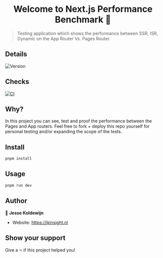 <h1 align="center">Welcome to Next.js Performance Benchmark 👋</h1>

> Testing application which shows the performance between SSR, ISR, Dynamic on the App Router Vs. Pages Router.

## Details

<p>
  <img alt="Version" src="https://img.shields.io/badge/version-0.0.1-blue.svg?cacheSeconds=2592000" />
</p>

## Checks

<p>
  <a href="https://github.com/JesseKoldewijn/Nextjs-perf-test/actions/workflows/workspace-ci.yml">
    <img src="https://github.com/JesseKoldewijn/Nextjs-perf-test/actions/workflows/workspace-ci.yml/badge.svg" alt="CI">
  </a
</p>

## Why?

In this project you can see, test and proof the performance between the Pages and App routers. Feel free to fork + deploy this repo yourself for personal testing and/or expanding the scope of the tests.

## Install

```sh
pnpm install
```

## Usage

```sh
pnpm run dev
```

## Author

👤 **Jesse Koldewijn**

- Website: https://jkinsight.nl

## Show your support

Give a ⭐️ if this project helped you!
